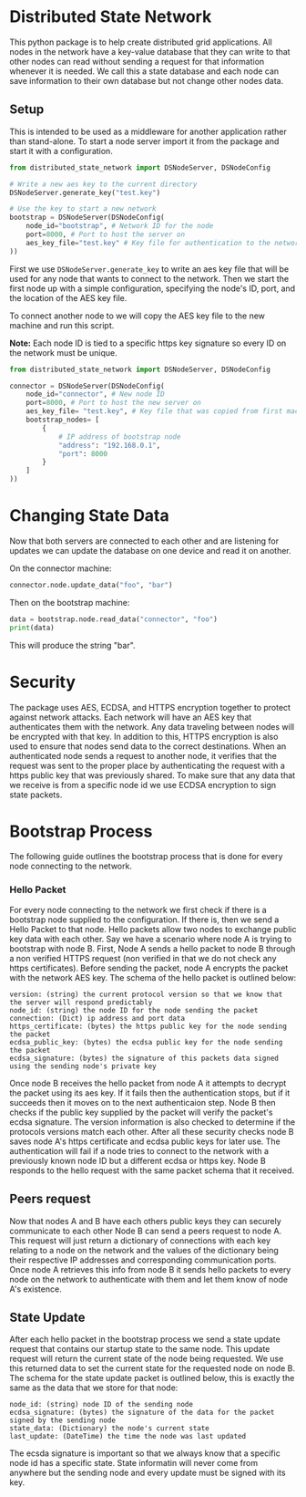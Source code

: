 # Distributed State Network
  
This python package is to help create distributed grid applications. All nodes in the network have a key-value database that they can write to that other nodes can read without sending a request for that information whenever it is needed. We call this a state database and each node can save information to their own database but not change other nodes data.  
  
## Setup
This is intended to be used as a middleware for another application rather than stand-alone. To start a node server import it from the package and start it with a configuration.  

```python
from distributed_state_network import DSNodeServer, DSNodeConfig

# Write a new aes key to the current directory
DSNodeServer.generate_key("test.key")

# Use the key to start a new network
bootstrap = DSNodeServer(DSNodeConfig(
    node_id="bootstrap", # Network ID for the node
    port=8000, # Port to host the server on
    aes_key_file="test.key" # Key file for authentication to the network
))
```

First we use `DSNodeServer.generate_key` to write an aes key file that will be used for any node that wants to connect to the network. Then we start the first node up with a simple configuration, specifying the node's ID, port, and the location of the AES key file.  
  
To connect another node to we will copy the AES key file to the new machine and run this script.

**Note:** Each node ID is tied to a specific https key signature so every ID on the network must be unique.

```python
from distributed_state_network import DSNodeServer, DSNodeConfig

connector = DSNodeServer(DSNodeConfig(
    node_id="connector", # New node ID
    port=8000, # Port to host the new server on
    aes_key_file= "test.key", # Key file that was copied from first machine
    bootstrap_nodes= [
        {
            # IP address of bootstrap node
            "address": "192.168.0.1",
            "port": 8000
        }
    ]
))
```

# Changing State Data

Now that both servers are connected to each other and are listening for updates we can update the database on one device and read it on another.

On the connector machine:
```python
connector.node.update_data("foo", "bar")
```

Then on the bootstrap machine:
```python
data = bootstrap.node.read_data("connector", "foo")
print(data)
```

This will produce the string "bar".

# Security
The package uses AES, ECDSA, and HTTPS encryption together to protect against network attacks. Each network will have an AES key that authenticates them with the network. Any data traveling between nodes will be encrypted with that key. In addition to this, HTTPS encryption is also used to ensure that nodes send data to the correct destinations. When an authenticated node sends a request to another node, it verifies that the request was sent to the proper place by authenticating the request with a https public key that was previously shared. To make sure that any data that we receive is from a specific node id we use ECDSA encryption to sign state packets.

# Bootstrap Process
The following guide outlines the bootstrap process that is done for every node connecting to the network.

### Hello Packet
For every node connecting to the network we first check if there is a bootstrap node supplied to the configuration. If there is, then we send a Hello Packet to that node. Hello packets allow two nodes to exchange public key data with each other. Say we have a scenario where node A is trying to bootstrap with node B. First, Node A sends a hello packet to node B through a non verified HTTPS request (non verified in that we do not check any https certificates). Before sending the packet, node A encrypts the packet with the network AES key. The schema of the hello packet is outlined below:

```
version: (string) the current protocol version so that we know that the server will respond predictably
node_id: (string) the node ID for the node sending the packet
connection: (Dict) ip address and port data
https_certificate: (bytes) the https public key for the node sending the packet
ecdsa_public_key: (bytes) the ecdsa public key for the node sending the packet
ecdsa_signature: (bytes) the signature of this packets data signed using the sending node's private key
```

Once node B receives the hello packet from node A it attempts to decrypt the packet using its aes key. If it fails then the authentication stops, but if it succeeds then it moves on to the next authenticaion step. Node B then checks if the public key supplied by the packet will verify the packet's ecdsa signature. The version information is also checked to determine if the protocols versions match each other. After all these security checks node B saves node A's https certificate and ecdsa public keys for later use. The authentication will fail if a node tries to connect to the network with a previously known node ID but a different ecdsa or https key. Node B responds to the hello request with the same packet schema that it received. 

## Peers request
Now that nodes A and B have each others public keys they can securely communicate to each other Node B can send a peers request to node A. This request will just return a dictionary of connections with each key relating to a node on the network and the values of the dictionary being their respective IP addresses and corresponding communication ports. Once node A retrieves this info from node B it sends hello packets to every node on the network to authenticate with them and let them know of node A's existence.

## State Update
After each hello packet in the bootstrap process we send a state update request that contains our startup state to the same node. This update request will return the current state of the node being requested. We use this returned data to set the current state for the requested node on node B. The schema for the state update packet is outlined below, this is exactly the same as the data that we store for that node:

```
node_id: (string) node ID of the sending node
ecdsa_signature: (bytes) the signature of the data for the packet signed by the sending node
state_data: (Dictionary) the node's current state
last_update: (DateTime) the time the node was last updated
```

The ecsda signature is important so that we always know that a specific node id has a specific state. State informatin will never come from anywhere but the sending node and every update must be signed with its key.